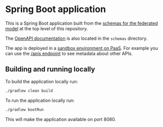 # Spring Boot application

This is a Spring Boot application built from the [schemas for the federated model](https://github.com/co-cddo/federated-api-model/tree/main/schemas) at the top level of this repository.

The [OpenAPI documentation](https://github.com/co-cddo/federated-api-model/blob/spring-boot-readme/schemas/v1alpha/openapi.yml) is also located in the `schemas` directory.

The app is deployed in a [sandbox environment on PaaS](https://federated-api-model-spring-boot-sandbox.london.cloudapps.digital). For example you can use the [/apis endpoint](https://federated-api-model-spring-boot-sandbox.london.cloudapps.digital/apis) to see metadata about other APIs.

## Building and running locally

To build the application locally run:

```sh
./gradlew clean build
```

To run the application locally run:

```sh
./gradlew bootRun
```

This will make the application available on port 8080.
